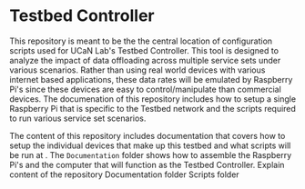 # Testbed Controller
This repository is meant to be the the central location of configuration scripts used for UCaN Lab's Testbed Controller. This tool is designed to analyze the impact of data offloading across multiple service sets under various scenarios. Rather than using real world devices with various internet based applications, these data rates will be emulated by Raspberry Pi's since these devices are easy to control/manipulate than commercial devices. The documenation of this repository includes how to setup a single Raspberry Pi that is specific to the Testbed network and the scripts required to run various service set scenarios.

The content of this repository includes documentation that covers how to setup the individual devices that make up this testbed and what scripts will be run at . The `Documentation` folder shows how to assemble the Raspberry Pi's and the computer that will function as the Testbed Controller. 
Explain content of the repository 
Documentation folder 
Scripts folder
